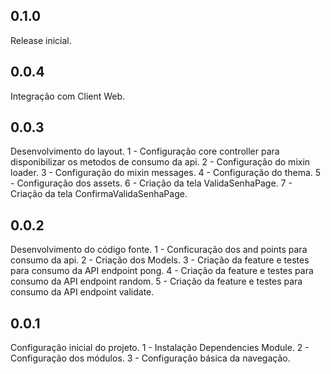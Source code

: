 ## 0.1.0
Release inicial.

## 0.0.4
Integração com Client Web.

## 0.0.3
Desenvolvimento do layout.
1 - Configuração core controller para disponibilizar os metodos de consumo da api.
2 - Configuração do mixin loader.
3 - Configuração do mixin messages.
4 - Configuração do thema.
5 - Configuração dos assets.
6 - Criação da tela ValidaSenhaPage.
7 - Criação da tela ConfirmaValidaSenhaPage.

## 0.0.2
Desenvolvimento do código fonte.
1 - Conficuração dos and points para consumo da api.
2 - Criação dos Models.
3 - Criação da feature e testes para consumo da API endpoint pong.
4 - Criação da feature e testes para consumo da API endpoint random.
5 - Criação da feature e testes para consumo da API endpoint validate.

## 0.0.1
Configuração inicial do projeto.
1 - Instalação Dependencies Module.
2 - Configuração dos módulos.
3 - Configuração básica da navegação.
